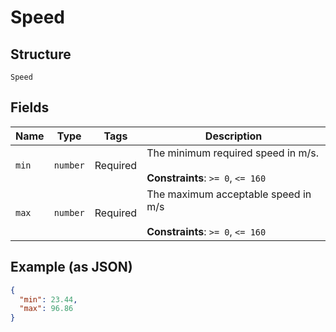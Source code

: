 
# Speed

## Structure

`Speed`

## Fields

| Name | Type | Tags | Description |
|  --- | --- | --- | --- |
| `min` | `number` | Required | The minimum required speed in m/s.<br><br>**Constraints**: `>= 0`, `<= 160` |
| `max` | `number` | Required | The maximum acceptable speed in m/s<br><br>**Constraints**: `>= 0`, `<= 160` |

## Example (as JSON)

```json
{
  "min": 23.44,
  "max": 96.86
}
```

